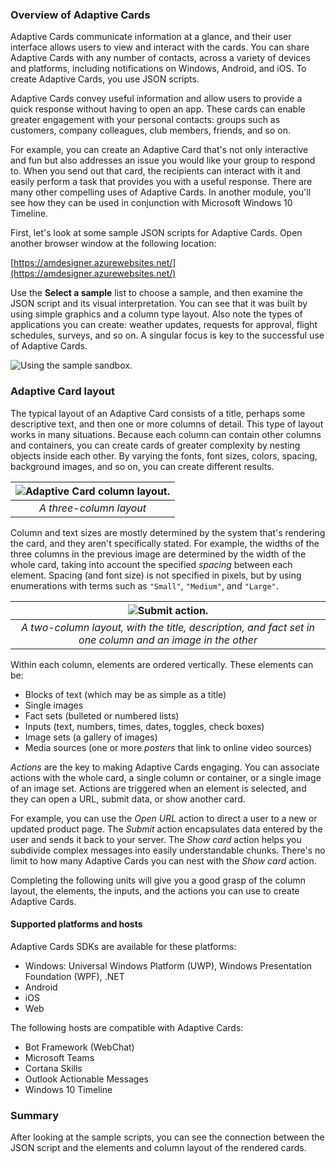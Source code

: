
### Overview of Adaptive Cards

Adaptive Cards communicate information at a glance, and their user interface allows users to view and interact with the cards. You can share Adaptive Cards with any number of contacts, across a variety of devices and platforms, including notifications on Windows, Android, and iOS. To create Adaptive Cards, you use JSON scripts.

Adaptive Cards convey useful information and allow users to provide a quick response without having to open an app. These cards can enable greater engagement with your personal contacts: groups such as customers, company colleagues, club members, friends, and so on.

For example, you can create an Adaptive Card that's not only interactive and fun but also addresses an issue you would like your group to respond to. When you send out that card, the recipients can interact with it and easily perform a task that provides you with a useful response. There are many other compelling uses of Adaptive Cards. In another module, you'll see how they can be used in conjunction with Microsoft Windows 10 Timeline.

First, let's look at some sample JSON scripts for Adaptive Cards. Open another browser window at the following location:

[https://amdesigner.azurewebsites.net/](https://amdesigner.azurewebsites.net/)

Use the **Select a sample** list to choose a sample, and then examine the JSON script and its visual interpretation. You can see that it was built by using simple graphics and a column type layout. Also note the types of applications you can create: weather updates, requests for approval, flight schedules, surveys, and so on. A singular focus is key to the successful use of Adaptive Cards.

 ![Using the sample sandbox.](../media/cards-sandbox.png)

### Adaptive Card layout

The typical layout of an Adaptive Card consists of a title, perhaps some descriptive text, and then one or more columns of detail. This type of layout works in many situations. Because each column can contain other columns and containers, you can create cards of greater complexity by nesting objects inside each other. By varying the fonts, font sizes, colors, spacing, background images, and so on, you can create different results.

| ![Adaptive Card column layout.](../media/show-card-action.svg) |
|:--:|
| _A three-column layout_ |

Column and text sizes are mostly determined by the system that's rendering the card, and they aren't specifically stated. For example, the widths of the three columns in the previous image are determined by the width of the whole card, taking into account the specified *spacing* between each element. Spacing (and font size) is not specified in pixels, but by using enumerations with terms such as `"Small"`, `"Medium"`, and `"Large"`.

| ![Submit action.](../media/submit-action.svg) | 
|:--:|
| _A two-column layout, with the title, description, and fact set in one column and an image in the other_ |

Within each column, elements are ordered vertically. These elements can be:

- Blocks of text (which may be as simple as a title)
- Single images
- Fact sets (bulleted or numbered lists)
- Inputs (text, numbers, times, dates, toggles, check boxes)
- Image sets (a gallery of images)
- Media sources (one or more _posters_ that link to online video sources)

*Actions* are the key to making Adaptive Cards engaging. You can associate actions with the whole card, a single column or container, or a single image of an image set. Actions are triggered when an element is selected, and they can open a URL, submit data, or show another card.

For example, you can use the *Open URL* action to direct a user to a new or updated product page. The *Submit* action encapsulates data entered by the user and sends it back to your server. The *Show card* action helps you subdivide complex messages into easily understandable chunks. There's no limit to how many Adaptive Cards you can nest with the *Show card* action.

Completing the following units will give you a good grasp of the column layout, the elements, the inputs, and the actions you can use to create Adaptive Cards.

#### Supported platforms and hosts

Adaptive Cards SDKs are available for these platforms:

- Windows: Universal Windows Platform (UWP), Windows Presentation Foundation (WPF), .NET
- Android
- iOS
- Web

The following hosts are compatible with Adaptive Cards:

- Bot Framework (WebChat)
- Microsoft Teams
- Cortana Skills
- Outlook Actionable Messages
- Windows 10 Timeline

### Summary

After looking at the sample scripts, you can see the connection between the JSON script and the elements and column layout of the rendered cards.
